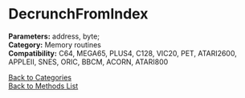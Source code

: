 # DecrunchFromIndex

**Parameters:** address, byte;  
**Category:** Memory routines  
**Compatibility:** C64, MEGA65, PLUS4, C128, VIC20, PET, ATARI2600, APPLEII, SNES, ORIC, BBCM, ACORN, ATARI800  


[Back to Categories](../categories/memory_routines.md)  
[Back to Methods List](../../SUMMARY.md)
